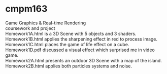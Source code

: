 # cmpm163
Game Graphics &amp; Real-time Rendering 
<br>coursework and project
<br>Homework1A.html is a 3D Scene with 5 objects and 3 shaders.
<br>Homework1B.html applies the sharpening effect in red to process image.
<br>Homework1C.html places the game of life effect on a cube.
<br>Homework1D.pdf discussed a visual effect which surprised me in video game.
<br>Homework2A.html presents an outdoor 3D Scene with a map of the island. 
<br>Homework2B.html applies both particles systems and noise.

